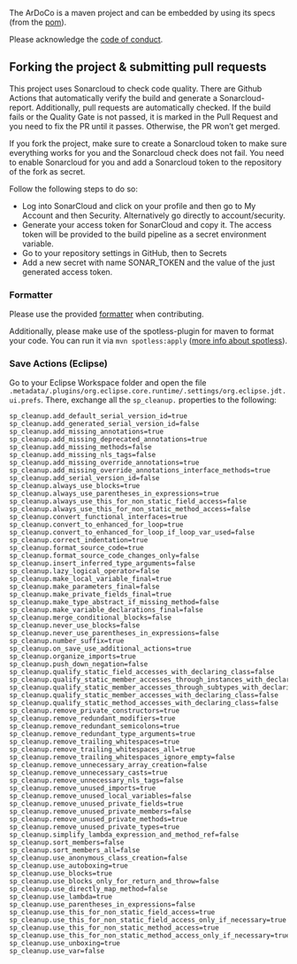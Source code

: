 
The ArDoCo is a maven project and can be embedded by using its specs (from the [pom](https://github.com/ArDoCo/Core/blob/main/pom.xml)).

Please acknowledge the [code of conduct](https://github.com/ArDoCo/Core/blob/main/CODE_OF_CONDUCT.md).

## Forking the project & submitting pull requests

This project uses Sonarcloud to check code quality. There are Github Actions that automatically verify the build and
generate a Sonarcloud-report. Additionally, pull requests are automatically checked. If the build fails or the Quality
Gate is not passed, it is marked in the Pull Request and you need to fix the PR until it passes. Otherwise, the PR won’t
get merged.

If you fork the project, make sure to create a Sonarcloud token to make sure everything works for you and the Sonarcloud
check does not fail. You need to enable Sonarcloud for you and add a Sonarcloud token to the repository of the fork as
secret.

Follow the following steps to do so:

* Log into SonarCloud and click on your profile and then go to My Account and then Security. Alternatively go directly
  to account/security.
* Generate your access token for SonarCloud and copy it. The access token will be provided to the build pipeline as a
  secret environment variable.
* Go to your repository settings in GitHub, then to Secrets
* Add a new secret with name SONAR_TOKEN and the value of the just generated access token.

### Formatter

Please use the provided [formatter](https://github.com/ArDoCo/Core/blob/main/formatter.xml) when contributing.

Additionally, please make use of the spotless-plugin for maven to format your code. You can run it via `mvn spotless:apply` ([more info about spotless](https://github.com/diffplug/spotless/tree/main/plugin-maven)).


### Save Actions (Eclipse)

Go to your Eclipse Workspace folder and open the
file `.metadata/.plugins/org.eclipse.core.runtime/.settings/org.eclipse.jdt.ui.prefs`.
There, exchange all the `sp_cleanup.` properties to the following:

```
sp_cleanup.add_default_serial_version_id=true
sp_cleanup.add_generated_serial_version_id=false
sp_cleanup.add_missing_annotations=true
sp_cleanup.add_missing_deprecated_annotations=true
sp_cleanup.add_missing_methods=false
sp_cleanup.add_missing_nls_tags=false
sp_cleanup.add_missing_override_annotations=true
sp_cleanup.add_missing_override_annotations_interface_methods=true
sp_cleanup.add_serial_version_id=false
sp_cleanup.always_use_blocks=true
sp_cleanup.always_use_parentheses_in_expressions=true
sp_cleanup.always_use_this_for_non_static_field_access=false
sp_cleanup.always_use_this_for_non_static_method_access=false
sp_cleanup.convert_functional_interfaces=true
sp_cleanup.convert_to_enhanced_for_loop=true
sp_cleanup.convert_to_enhanced_for_loop_if_loop_var_used=false
sp_cleanup.correct_indentation=true
sp_cleanup.format_source_code=true
sp_cleanup.format_source_code_changes_only=false
sp_cleanup.insert_inferred_type_arguments=false
sp_cleanup.lazy_logical_operator=false
sp_cleanup.make_local_variable_final=true
sp_cleanup.make_parameters_final=false
sp_cleanup.make_private_fields_final=true
sp_cleanup.make_type_abstract_if_missing_method=false
sp_cleanup.make_variable_declarations_final=false
sp_cleanup.merge_conditional_blocks=false
sp_cleanup.never_use_blocks=false
sp_cleanup.never_use_parentheses_in_expressions=false
sp_cleanup.number_suffix=true
sp_cleanup.on_save_use_additional_actions=true
sp_cleanup.organize_imports=true
sp_cleanup.push_down_negation=false
sp_cleanup.qualify_static_field_accesses_with_declaring_class=false
sp_cleanup.qualify_static_member_accesses_through_instances_with_declaring_class=true
sp_cleanup.qualify_static_member_accesses_through_subtypes_with_declaring_class=true
sp_cleanup.qualify_static_member_accesses_with_declaring_class=false
sp_cleanup.qualify_static_method_accesses_with_declaring_class=false
sp_cleanup.remove_private_constructors=true
sp_cleanup.remove_redundant_modifiers=true
sp_cleanup.remove_redundant_semicolons=true
sp_cleanup.remove_redundant_type_arguments=true
sp_cleanup.remove_trailing_whitespaces=true
sp_cleanup.remove_trailing_whitespaces_all=true
sp_cleanup.remove_trailing_whitespaces_ignore_empty=false
sp_cleanup.remove_unnecessary_array_creation=false
sp_cleanup.remove_unnecessary_casts=true
sp_cleanup.remove_unnecessary_nls_tags=false
sp_cleanup.remove_unused_imports=true
sp_cleanup.remove_unused_local_variables=false
sp_cleanup.remove_unused_private_fields=true
sp_cleanup.remove_unused_private_members=false
sp_cleanup.remove_unused_private_methods=true
sp_cleanup.remove_unused_private_types=true
sp_cleanup.simplify_lambda_expression_and_method_ref=false
sp_cleanup.sort_members=false
sp_cleanup.sort_members_all=false
sp_cleanup.use_anonymous_class_creation=false
sp_cleanup.use_autoboxing=true
sp_cleanup.use_blocks=true
sp_cleanup.use_blocks_only_for_return_and_throw=false
sp_cleanup.use_directly_map_method=false
sp_cleanup.use_lambda=true
sp_cleanup.use_parentheses_in_expressions=false
sp_cleanup.use_this_for_non_static_field_access=true
sp_cleanup.use_this_for_non_static_field_access_only_if_necessary=true
sp_cleanup.use_this_for_non_static_method_access=true
sp_cleanup.use_this_for_non_static_method_access_only_if_necessary=true
sp_cleanup.use_unboxing=true
sp_cleanup.use_var=false
```